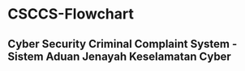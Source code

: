 # CSCCS-Flowchart

## Cyber Security Criminal Complaint System - Sistem Aduan Jenayah Keselamatan Cyber
